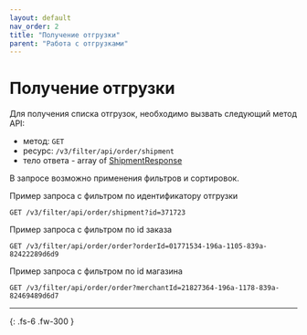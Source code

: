 ```yaml
---
layout: default
nav_order: 2
title: "Получение отгрузки"
parent: "Работа с отгрузками"
---
```


# Получение отгрузки

Для получения списка отгрузок, необходимо вызвать следующий метод API:

- метод: `GET`
- ресурс: `/v3/filter/api/order/shipment`
- тело ответа - array of [ShipmentResponse](/docs/order/shipment_create/#shipmentresponse)

В запросе возможно применения фильтров и сортировок.

Пример запроса с фильтром по идентификатору отгрузки
```
GET /v3/filter/api/order/shipment?id=371723
```
Пример запроса с фильтром по id заказа
```
GET /v3/filter/api/order/order?orderId=01771534-196a-1105-839a-82422289d6d9
```

Пример запроса с фильтром по id магазина
```
GET /v3/filter/api/order/order?merchantId=21827364-196a-1178-839a-82469489d6d7
```

---

{: .fs-6 .fw-300 }
